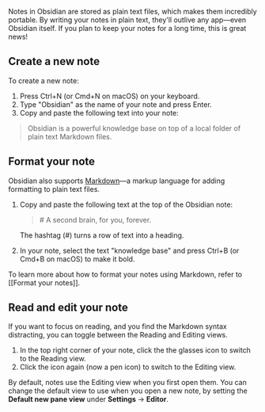 Notes in Obsidian are stored as plain text files, which makes them incredibly portable. By writing your notes in plain text, they'll outlive any app—even Obsidian itself. If you plan to keep your notes for a long time, this is great news!

## Create a new note

To create a new note:

1. Press Ctrl+N (or Cmd+N on macOS) on your keyboard.
2. Type "Obsidian" as the name of your note and press Enter.
3. Copy and paste the following text into your note:

> Obsidian is a powerful knowledge base on top of a local folder of plain text Markdown files.

## Format your note

Obsidian also supports [Markdown](https://en.wikipedia.org/wiki/Markdown)—a markup language for adding formatting to plain text files.

1. Copy and paste the following text at the top of the Obsidian note:

   > \# A second brain, for you, forever.

   The hashtag (#) turns a row of text into a heading.

2. In your note, select the text "knowledge base" and press Ctrl+B (or Cmd+B on macOS) to make it bold.

To learn more about how to format your notes using Markdown, refer to [[Format your notes]].

## Read and edit your note

If you want to focus on reading, and you find the Markdown syntax distracting, you can toggle between the Reading and Editing views.

1. In the top right corner of your note, click the the glasses icon to switch to the Reading view.
2. Click the icon again (now a pen icon) to switch to the Editing view.

By default, notes use the Editing view when you first open them. You can change the default view to use when you open a new note, by setting the **Default new pane view** under **Settings** -> **Editor**.
